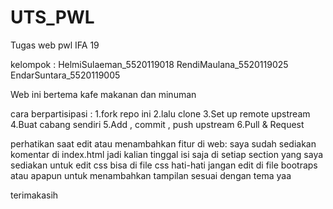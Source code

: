 # UTS_PWL
Tugas web pwl IFA 19 

kelompok : 
HelmiSulaeman_5520119018 
RendiMaulana_5520119025 
EndarSuntara_5520119005

Web ini bertema kafe makanan dan minuman

cara berpartisipasi :
1.fork repo ini
2.lalu clone 
3.Set up remote upstream
4.Buat cabang sendiri
5.Add , commit , push upstream
6.Pull & Request

perhatikan saat edit atau menambahkan fitur di web:
saya sudah sediakan komentar di index.html jadi kalian tinggal isi saja di setiap section yang saya sediakan 
untuk edit css bisa di file css hati-hati jangan edit di file bootraps atau apapun
untuk menambahkan tampilan sesuai dengan tema yaa 

terimakasih
